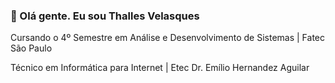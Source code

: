 ### 👋 Olá gente. Eu sou Thalles Velasques 

Cursando o 4º Semestre em Análise e Desenvolvimento de Sistemas | Fatec São Paulo 

Técnico em Informática para Internet | Etec Dr. Emílio Hernandez Aguilar
